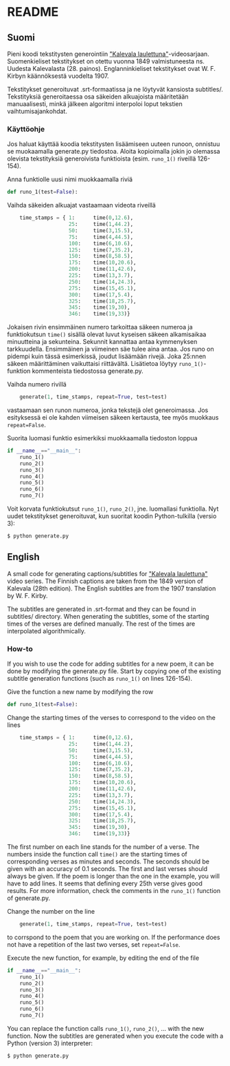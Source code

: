 # README

## Suomi

Pieni koodi tekstitysten generointiin ["Kalevala laulettuna"](https://www.youtube.com/channel/UCqoyq2JdWolL_bOOaR904bQ)-videosarjaan. Suomenkieliset tekstitykset on otettu vuonna 1849 valmistuneesta ns. Uudesta Kalevalasta (28. painos). Englanninkieliset tekstitykset ovat W. F. Kirbyn käännöksestä vuodelta 1907.

Tekstitykset generoituvat .srt-formaatissa ja ne löytyvät kansiosta subtitles/. Tekstityksiä generoitaessa osa säkeiden alkuajoista määritetään manuaalisesti, minkä jälkeen algoritmi interpoloi loput tekstien vaihtumisajankohdat.

### Käyttöohje

Jos haluat käyttää koodia tekstitysten lisäämiseen uuteen runoon, onnistuu se muokaamalla generate.py tiedostoa. Aloita kopioimalla jokin jo olemassa olevista tekstityksiä generoivista funktioista (esim. `runo_1()` riveillä 126-154).

Anna funktiolle uusi nimi muokkaamalla riviä
```python
def runo_1(test=False):
```

Vaihda säkeiden alkuajat vastaamaan videota riveillä
```python
    time_stamps = { 1:      time(0,12.6),
                    25:     time(1,44.2),
                    50:     time(3,15.5),
                    75:     time(4,44.5),
                    100:    time(6,10.6),
                    125:    time(7,35.2),
                    150:    time(8,58.5),
                    175:    time(10,20.6),
                    200:    time(11,42.6),
                    225:    time(13,3.7),
                    250:    time(14,24.3),
                    275:    time(15,45.1),
                    300:    time(17,5.4),
                    325:    time(18,25.7),
                    345:    time(19,30),
                    346:    time(19,33)}
```
Jokaisen rivin ensimmäinen numero tarkoittaa säkeen numeroa ja funktiokutsun `time()` sisällä olevat luvut kyseisen säkeen alkamisaikaa minuutteina ja sekunteina. Sekunnit kannattaa antaa kymmenyksen tarkkuudella. Ensimmäinen ja viimeinen säe tulee aina antaa. Jos runo on pidempi kuin tässä esimerkissä, joudut lisäämään rivejä. Joka 25:nnen säkeen määrittäminen vaikuttaisi riittävältä. Lisätietoa löytyy `runo_1()`-funktion kommenteista tiedostossa generate.py.

Vaihda numero rivillä
```python
    generate(1, time_stamps, repeat=True, test=test)
```
vastaamaan sen runon numeroa, jonka tekstejä olet generoimassa. Jos esityksessä ei ole kahden viimeisen säkeen kertausta, tee myös muokkaus `repeat=False`.

Suorita luomasi funktio esimerkiksi muokkaamalla tiedoston loppua
```python
if __name__=="__main__":
    runo_1()
    runo_2()
    runo_3()
    runo_4()
    runo_5()
    runo_6()
    runo_7()
```
Voit korvata funktiokutsut `runo_1()`, `runo_2()`, jne. luomallasi funktiolla. Nyt uudet tekstitykset generoituvat, kun suoritat koodin Python-tulkilla (versio 3):
```
$ python generate.py
```


## English

A small code for generating captions/subtitles for ["Kalevala laulettuna"](https://www.youtube.com/channel/UCqoyq2JdWolL_bOOaR904bQ) video series. The Finnish captions are taken from the 1849 version of Kalevala (28th edition). The English subtitles are from the 1907 translation by W. F. Kirby.

The subtitles are generated in .srt-format and they can be found in subtitles/ directory. When generating the subtitles, some of the starting times of the verses are defined manually. The rest of the times are interpolated algorithmically.

### How-to

If you wish to use the code for adding subtitles for a new poem, it can be done by modifying the generate.py file. Start by copying one of the existing subtitle generation functions (such as `runo_1()` on lines 126-154).

Give the function a new name by modifying the row
```python
def runo_1(test=False):
```

Change the starting times of the verses to correspond to the video on the lines
```python
    time_stamps = { 1:      time(0,12.6),
                    25:     time(1,44.2),
                    50:     time(3,15.5),
                    75:     time(4,44.5),
                    100:    time(6,10.6),
                    125:    time(7,35.2),
                    150:    time(8,58.5),
                    175:    time(10,20.6),
                    200:    time(11,42.6),
                    225:    time(13,3.7),
                    250:    time(14,24.3),
                    275:    time(15,45.1),
                    300:    time(17,5.4),
                    325:    time(18,25.7),
                    345:    time(19,30),
                    346:    time(19,33)}
```
The first number on each line stands for the number of a verse. The numbers inside the function call `time()` are the starting times of corresponding verses as minutes and seconds. The seconds should be given with an accuracy of 0.1 seconds. The first and last verses should always be given. If the poem is longer than the one in the example, you will have to add lines. It seems that defining every 25th verse gives good results. For more information, check the comments in the `runo_1()` function of generate.py.

Change the number on the line
```python
    generate(1, time_stamps, repeat=True, test=test)
```
to corrspond to the poem that you are working on. If the performance does not have a repetition of the last two verses, set `repeat=False`.

Execute the new function, for example, by editing the end of the file
```python
if __name__=="__main__":
    runo_1()
    runo_2()
    runo_3()
    runo_4()
    runo_5()
    runo_6()
    runo_7()
```
You can replace the function calls `runo_1()`, `runo_2()`, ... with the new function. Now the subtitles are generated when you execute the code with a Python (version 3) interpreter:
```
$ python generate.py
```